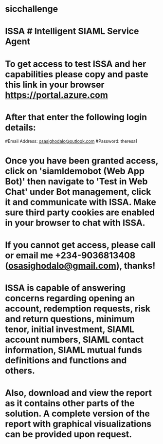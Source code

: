 # sicchallenge
# ISSA # Intelligent SIAML Service Agent

# To get access to test ISSA and her capabilities please copy and paste this link in your browser https://portal.azure.com

# After that enter the following login details:
#Email Address: osasighodalo@outlook.com
#Password: theresa1

# Once you have been granted access, click on 'siamldemobot (Web App Bot)' then navigate to 'Test in Web Chat' under Bot management, click it and communicate with ISSA. Make sure third party cookies are enabled in your browser to chat with ISSA.
# If you cannot get access, please call or email me +234-9036813408 (osasighodalo@gmail.com), thanks!

# ISSA is capable of answering concerns regarding opening an account, redemption requests, risk and return questions, minimum tenor, initial investment, SIAML account numbers, SIAML contact information, SIAML mutual funds definitions and functions and others.

# Also, download and view the report as it contains other parts of the solution. A complete version of the report with graphical visualizations can be provided upon request.
